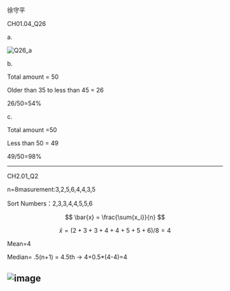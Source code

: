 徐守平

CH01.04_Q26

a.

![Q26_a](https://github.com/user-attachments/assets/29564c89-02ad-425d-87ef-b2348a6101ce)

b.

Total amount = 50

Older than 35 to less than 45 = 26

26/50=54%

c.

Total amount =50

Less than 50 = 49

49/50=98%

-----------------------------------------------------------------------
CH2.01_Q2

n=8masurement:3,2,5,6,4,4,3,5

Sort Numbers：2,3,3,4,4,5,5,6


$$
\bar{x} = \frac{\sum{x_i}}{n}
$$

$$
\bar{x} =(2+3+3+4+4+5+5+6)/8=4
$$

Mean=4

Median= .5(n+1) = 4.5th → 4+0.5*(4-4)=4

![image](https://github.com/user-attachments/assets/c2361833-544b-4c31-8cb0-e8a4a2de1776)
-----------------------------------------------------------------------
